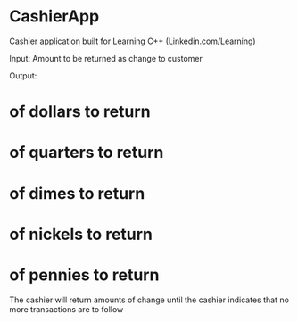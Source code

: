 # CashierApp
Cashier application built for Learning C++ (Linkedin.com/Learning)


Input:
Amount to be returned as change to customer

Output:
# of dollars to return
# of quarters to return
# of dimes to return
# of nickels to return
# of pennies to return

The cashier will return amounts of change until the cashier indicates that no more transactions are to follow

